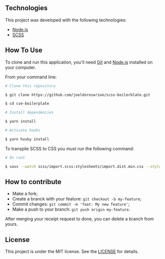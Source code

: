 ## Technologies

This project was developed with the following technologies:

- [Node.js](https://nodejs.org)
- [SCSS](https://sass-lang.com)

## How To Use

To clone and run this application, you'll need [Git](https://git-scm.com) and [Node.js](https://nodejs.org) installed on your computer.

From your command line:

```bash
# Clone this repository

$ git clone https://github.com/joeldorosarioo/scss-boilerblate.git

$ cd cse-boilerplate

# Install dependencies

$ yarn install

# Activate hooks

$ yarn husky install
```

To transpile SCSS to CSS you must run the following command:

```bash
# On root

$ sass --watch scss/import.scss:stylesheets/import.dist.min.css --style compressed
```

## How to contribute

- Make a fork;
- Create a branck with your feature: `git checkout -b my-feature`;
- Commit changes: `git commit -m 'feat: My new feature'`;
- Make a push to your branch: `git push origin my-feature`.

After merging your receipt request to done, you can delete a branch from yours.

## License

This project is under the MIT license. See the [LICENSE](/LICENSE) for details.

